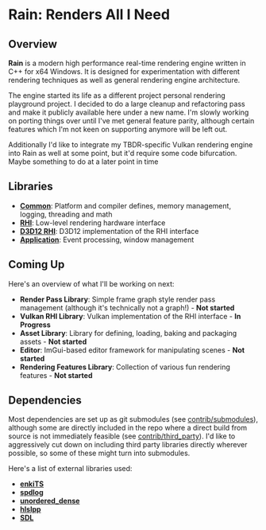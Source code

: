 # Rain: **R**enders **A**ll **I** **N**eed

## Overview
**Rain** is a modern high performance real-time rendering engine written in C++ for x64 Windows. It is designed for experimentation with different rendering techniques as well as general rendering engine architecture.

The engine started its life as a different project personal rendering playground project. I decided to do a large cleanup and refactoring pass and make it publicly available here under a new name. I'm slowly working on porting things over until I've met general feature parity, although certain features which I'm not keen on supporting anymore will be left out.

Additionally I'd like to integrate my TBDR-specific Vulkan rendering engine into Rain as well at some point, but it'd require some code bifurcation. Maybe something to do at a later point in time

## Libraries
* [**Common**](https://github.com/gkaerts/rain/tree/master/libs/common): Platform and compiler defines, memory management, logging, threading and math
* [**RHI**](https://github.com/gkaerts/rain/tree/master/libs/rhi): Low-level rendering hardware interface
* [**D3D12 RHI**](https://github.com/gkaerts/rain/tree/master/libs/rhi_d3d12): D3D12 implementation of the RHI interface
* [**Application**](https://github.com/gkaerts/rain/tree/master/libs/application): Event processing, window management

## Coming Up

Here's an overview of what I'll be working on next:
* **Render Pass Library**: Simple frame graph style render pass management (although it's technically not a graph!) - **Not started**
* **Vulkan RHI Library**: Vulkan implementation of the RHI interface - **In Progress**
* **Asset Library**: Library for defining, loading, baking and packaging assets - **Not started**
* **Editor**: ImGui-based editor framework for manipulating scenes - **Not started**
* **Rendering Features Library**: Collection of various fun rendering features - **Not started**

## Dependencies
Most dependencies are set up as git submodules (see [contrib/submodules](https://github.com/gkaerts/rain/tree/master/contrib/submodules)), although some are directly included in the repo where a direct build from source is not immediately feasible (see [contrib/third_party](https://github.com/gkaerts/rain/tree/master/contrib/third_party)). I'd like to aggressively cut down on including third party libraries directly wherever possible, so some of these might turn into submodules.

Here's a list of external libraries used:
* [**enkiTS**](https://github.com/dougbinks/enkiTS)
* [**spdlog**](https://github.com/gabime/spdlog)
* [**unordered_dense**](https://github.com/martinus/unordered_dense)
* [**hlslpp**](https://github.com/redorav/hlslpp)
* [**SDL**](https://github.com/libsdl-org/SDL)
